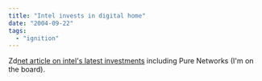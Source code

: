 ```yaml
---
title: "Intel invests in digital home"
date: "2004-09-22"
tags: 
  - "ignition"
---
```


Zd[net article on intel's latest investments](http://news.zdnet.com/2100-9584_22-5374562.html) including Pure Networks (I'm on the board).
